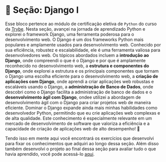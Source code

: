 # :paperclip: Seção: Django I

Esse bloco pertence ao módulo de certificação eletiva de `Python` do curso da [Trybe](https://www.betrybe.com/). Nesta seção, avançei na jornada de aprendizado Python e explorei o framework Django, uma ferramenta poderosa para o desenvolvimento web. O Django é um dos frameworks Python mais populares e amplamente usados para desenvolvimento web. Conhecido por sua eficiência, robustez e escalabilidade, ele é uma ferramenta valiosa para desenvolvedores web. Os tópicos abordados incluem a **introdução ao Django**, onde compreendi o que é o Django e por que é amplamente reconhecido no desenvolvimento web, a **estrutura e componentes do Django**, onde explorei a estrutura e os principais componentes que tornam o Django uma escolha eficiente para o desenvolvimento web, a **criação de aplicações com Django**, onde aprendi a criar aplicações web robustas e escaláveis usando o Django, a **administração de Banco de Dados**, onde descobri como o Django facilita a administração de banco de dados e o **desenvolvimento ágil com Django**, ondee utilizei a abordagem de desenvolvimento ágil com o Django para criar projetos web de maneira eficiente. Dominar o Django expande ainda mais minhas habilidades como desenvolvedor Python, permitindo que eu crie aplicações web complexas e de alta qualidade. Este conhecimento é especialmente relevante em um mercado de desenvolvimento de software que valoriza a eficiência e a capacidade de criação de aplicações web de alto desempenho! :rocket:

Tendo isso em mente aqui você encontrará os exercícios que desenvolvi para fixar os conhecimentos que adquiri ao longo dessa seção. Além disso também desenvolvi o projeto ao final dessa seção para avaliar tudo o que havia aprendido, você pode acessá-lo [aqui](https://github.com/pedrohxiv/spotnews).
